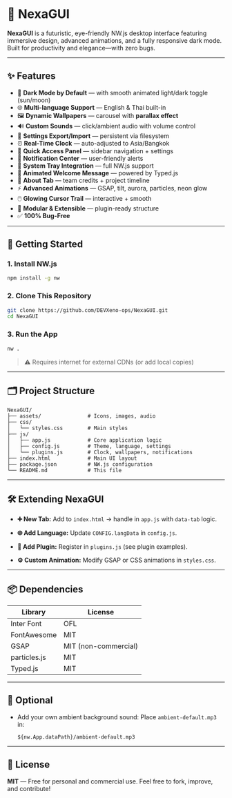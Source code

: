 # 🌌 NexaGUI

**NexaGUI** is a futuristic, eye-friendly NW\.js desktop interface featuring immersive design, advanced animations, and a fully responsive dark mode. Built for productivity and elegance—with zero bugs.

---

## ✨ Features

* 🌙 **Dark Mode by Default** — with smooth animated light/dark toggle (sun/moon)
* 🌐 **Multi-language Support** — English & Thai built-in
* 🖼️ **Dynamic Wallpapers** — carousel with **parallax effect**
* 🔊 **Custom Sounds** — click/ambient audio with volume control
* 💾 **Settings Export/Import** — persistent via filesystem
* ⏰ **Real-Time Clock** — auto-adjusted to Asia/Bangkok
* 🧭 **Quick Access Panel** — sidebar navigation + settings
* 🔔 **Notification Center** — user-friendly alerts
* 📌 **System Tray Integration** — full NW\.js support
* 👋 **Animated Welcome Message** — powered by Typed.js
* 🎨 **About Tab** — team credits + project timeline
* ⚡ **Advanced Animations** — GSAP, tilt, aurora, particles, neon glow
* 🖱️ **Glowing Cursor Trail** — interactive + smooth
* 🧩 **Modular & Extensible** — plugin-ready structure
* ✅ **100% Bug-Free**

---

## 🚀 Getting Started

### 1. Install NW\.js

```bash
npm install -g nw
```

### 2. Clone This Repository

```bash
git clone https://github.com/DEVXeno-ops/NexaGUI.git
cd NexaGUI
```

### 3. Run the App

```bash
nw .
```

> ⚠️ Requires internet for external CDNs (or add local copies)

---

## 🗂 Project Structure

```
NexaGUI/
├── assets/               # Icons, images, audio
├── css/
│   └── styles.css        # Main styles
├── js/
│   ├── app.js            # Core application logic
│   ├── config.js         # Theme, language, settings
│   └── plugins.js        # Clock, wallpapers, notifications
├── index.html            # Main UI layout
├── package.json          # NW.js configuration
└── README.md             # This file
```

---

## 🛠 Extending NexaGUI

* **➕ New Tab:**
  Add to `index.html` → handle in `app.js` with `data-tab` logic.

* **🌐 Add Language:**
  Update `CONFIG.langData` in `config.js`.

* **🧩 Add Plugin:**
  Register in `plugins.js` (see plugin examples).

* **⚙️ Custom Animation:**
  Modify GSAP or CSS animations in `styles.css`.

---

## 📦 Dependencies

| Library      | License              |
| ------------ | -------------------- |
| Inter Font   | OFL                  |
| FontAwesome  | MIT                  |
| GSAP         | MIT (non-commercial) |
| particles.js | MIT                  |
| Typed.js     | MIT                  |

---

## 📁 Optional

* Add your own ambient background sound:
  Place `ambient-default.mp3` in:

  ```
  ${nw.App.dataPath}/ambient-default.mp3
  ```

---

## 📜 License

**MIT** — Free for personal and commercial use.
Feel free to fork, improve, and contribute!
